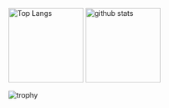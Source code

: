 <p align="left"> 
  <img alt="Top Langs" height="150px" src="https://github-readme-stats.vercel.app/api/top-langs/?username=RyoyaS&layout=compact&count_private=true&show_icons=true&theme=neon" />
  <img alt="github stats" height="150px" src="https://github-readme-stats.vercel.app/api?username=RyoyaS&count_private=true&show_icons=true&show_icons=true&theme=tokyonight" />
</p>
<img alt="trophy"src="https://github-profile-.vercel.app/?username=RyoyaS" />
